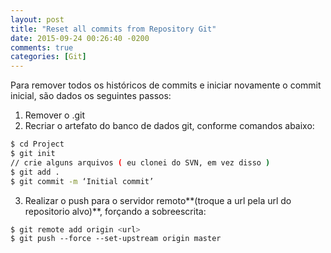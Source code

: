```yaml
---
layout: post
title: "Reset all commits from Repository Git"
date: 2015-09-24 00:26:40 -0200
comments: true
categories: [Git]
---
```


Para remover todos os históricos de commits e iniciar novamente o commit inicial, são dados os seguintes passos:

1) Remover o .git</br>
2) Recriar o artefato do banco de dados git, conforme comandos abaixo:

``` bash
$ cd Project
$ git init
// crie alguns arquivos ( eu clonei do SVN, em vez disso )
$ git add .
$ git commit -m ‘Initial commit’
```

3) Realizar o push para o servidor remoto**(troque a url pela url do repositorio alvo)**, forçando a sobreescrita:

``` bash
$ git remote add origin <url>
$ git push ‐‐force ‐‐set-upstream origin master
```
